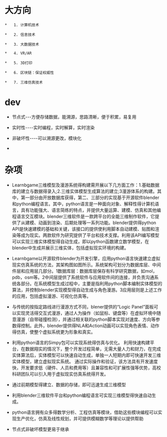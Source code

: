 #	大方向
	*	1. 计算机技术

	*	2. 信息技术

	*	3. 大数据技术

	*	4. VR/AR

	*	5. 3D打印

	*	6. 区块链：保证权威性

	*	7. 三维仿真技术

#	dev

*	节点式---方便存储数据，能溯源，思路清晰，便于积累，易复用

* 	实时性----实时编程，实时解算，实时渲染

* 	非破坏性----可以溯源更改，模块化
* 	

# 杂项

*	Learnbgame三维模型及漫游系统得构建需开展以下几方面工作：1.基础数据库的建立与数据得录入;2.三维实体模型生成算法的建立;3漫游体系的构建。其中，第一部分由开放数据库获得，第二、三部分的实现基于开源软件blender和python编程语言。其中，python语言是一种面向对象、解释性得计算机语言，具有功能强大、语言简练的特点，并提供大量运算、建模、仿真和其他编程语言交互模块。blender三维软件是一款跨平台的全能三维制作软件，它提供了从建模、动画到渲染、后期处理等一系列功能。blender提供得python API是快速建模的基础和关键，该接口的提供使利用脚本自动建模、贴图和渲染等成为现实。两款软件为研究提供了平台和技术支撑。利用该API编写模型可以实现三维实体模型得自动生成，即以python函数建立数学模型，在blender中生成并展示三维实体，包括虚拟现实环境的构建。

*	Learnbgame以开源软件blender为开发引擎，应用python语言快速建立虚拟现实仿真系统的方法，其架构图如图所示。系统架构可划分为数据库层、中间件层和应用层几部分。1数据库层：数据库层保存有科学研究数据，如mol，pdb，osm等。2中间层提供了系统软件与应用软件间的连接，并负责沟通系统各部分。在系统模型生成过程中，主要是指利用python脚本编制实体模型的算法，并控制blender实现模型得自动生成与角色漫游。3应用层则是上述工作的应用，包括虚拟漫游、可视化仿真等。


*	与传统的按指定路线进行漫游方式不同，blener提供的“Logic Panel”面板可以实现灵活得交互式漫游，通过人为操作（如鼠标、键盘等）在虚拟环境中随意漫游（自带碰撞检测），并通过相关联的python脚本实现对速度、方向等参数得控制。此外，blender提供得NLA和Action动画可以实现角色表情、动作得仿真，使整个虚拟系统更为形象和真实。

*	利用python语言的Simpy包可以实现系统得仿真与优化。
利用快速构建平台，在数据翔实的情况下，整个开发过程简单，无需大量人力和财力，在完成实体算法后，实体模型可以快速自动生成，单独一人短期内即可快速开发三维实体模型，建立虚拟现实系统。
通过实际操作和验证，该方法具有开发速度快，开发要求低（硬件、人员和费用等）且兼容性和可扩展性强等优势，高校科研团队可以引入用于虚拟现实仿真系统得开发。


*	通过前期模型得建立、数据的存储，即可迅速生成三维模型


*	利用blender三维软件平台和python编程语言可实现三维模型得快速自动生成。


*	python语言拥有众多得数学分析、工程仿真等模块，借助这些模块编程可以实现生产优化，仿真及线性规划，并可提供模糊数学等理论以提供帮助

*	节点式非破坏模型更易于继承

